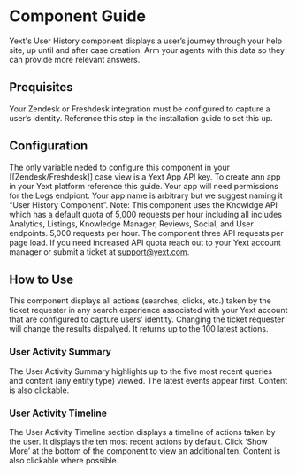 # Component Guide
Yext's User History component displays a user’s journey through your help site, up until and after case creation. Arm your agents with this data so they can provide more relevant answers.
## Prequisites
Your Zendesk or Freshdesk integration must be configured to capture a user’s identity. Reference this step <link> in the installation guide to set this up.
## Configuration
The only variable neded to configure this component in your [[Zendesk/Freshdesk]] case view is a Yext App API key. To create ann app in your Yext platform reference this guide. Your app will need permissions for the Logs endpiont. Your app name is arbitrary but we suggest naming it “User History Component”.
Note: This component uses the Knowldge API which has a default quota of 5,000 requests per hour including all includes Analytics, Listings, Knowledge Manager, Reviews, Social, and User endpoints. 5,000 requests per hour.
The component three API requests per page load. If you need increased API quota reach out to your Yext account manager or submit a ticket at support@yext.com.
## How to Use
This component displays all actions (searches, clicks, etc.) taken by the ticket requester in any search experience associated with your Yext account that are configured to capture users’ identity.
Changing the ticket requester will change the results dispalyed.
It returns up to the 100 latest actions.
### User Activity Summary
The User Activity Summary highlights up to the five most recent queries and content (any entity type) viewed. The latest events appear first. Content is also clickable.
### User Activity Timeline
The User Activity Timeline section displays a timeline of actions taken by the user. It displays the ten most recent actions by default. Click ‘Show More’ at the bottom of the component to view an additional ten. Content is also clickable where possible. 
